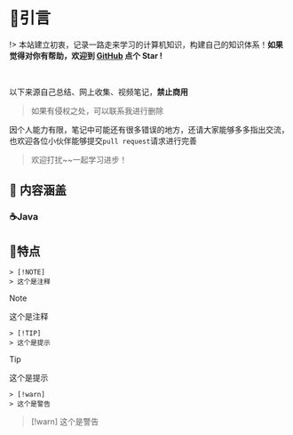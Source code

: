 # 🎨引言

!> 本站建立初衷，记录一路走来学习的计算机知识，构建自己的知识体系！**如果觉得对你有帮助，欢迎到 [GitHub](https://github.com/qianzai/mydocs) 点个 Star !**

<img src="https://img.shields.io/github/stars/qianzai/mydocs" data-origin="https://img.shields.io/github/stars/qianzai/mydocs" alt=""> <img src="https://img.shields.io/github/forks/qianzai/mydocs" data-origin="https://img.shields.io/github/forks/qianzai/mydocs" alt="">

以下来源自己总结、网上收集、视频笔记，**禁止商用**

> 如果有侵权之处，可以联系我进行删除

因个人能力有限，笔记中可能还有很多错误的地方，还请大家能够多多指出交流，也欢迎各位小伙伴能够提交`pull request`请求进行完善

> 欢迎打扰~~一起学习进步！

## 📌 内容涵盖

### ☕️Java

## 📢特点

```
> [!NOTE]
> 这个是注释
```

> [!NOTE]
> 这个是注释

```
> [!TIP]
> 这个是提示
```

> [!tip]
> 这个是提示

```
> [!warn]
> 这个是警告
```

> [!warn]
> 这个是警告

